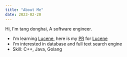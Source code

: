 ```yaml
---
title: "About Me"
date: 2023-02-20
---
```

Hi, I'm tang donghai, A software engineer.

- I'm learning [Lucene](https://github.com/apache/lucene), here is my [PR](https://github.com/apache/lucene/pulls?q=is%3Apr+author%3Atang-hi+is%3Aclosed) for  [Lucene](https://github.com/apache/lucene)
- I'm interested in database and full text search engine
- Skill: C++, Java, Golang
